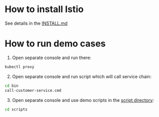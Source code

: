 # How to install Istio
See details in the [INSTALL.md](INSTALL.md)
# How to run demo cases
1. Open separate console and run there:
```bash
kubectl proxy
```
2. Open separate console and run script which will call service chain:
```bash
cd bin
call-customer-service.cmd
```
3. Open separate console and use demo scripts in the [script directory](https://github.com/stn1slv/istio-demo-on-windows/tree/master/scripts):
```bash
cd scripts
```
